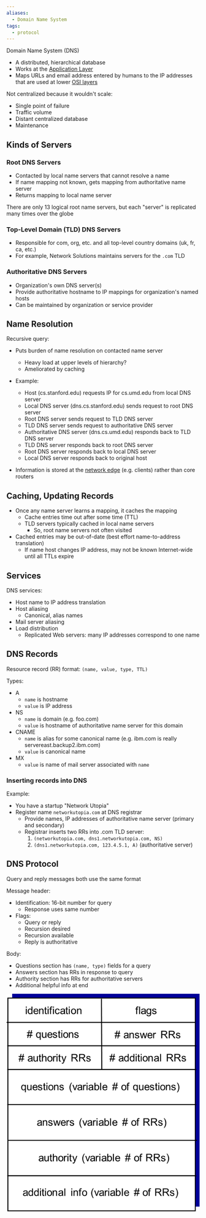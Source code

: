 ```yaml
---
aliases:
  - Domain Name System
tags:
  - protocol
---
```

Domain Name System (DNS)
- A distributed, hierarchical database
- Works at the [Application Layer](OSI%20layers/Application%20Layer.md)
- Maps URLs and email address entered by humans to the IP addresses that are used at lower [OSI layers](OSI%20layers/OSI%20Architecture.md)

Not centralized because it wouldn't scale:
- Single point of failure
- Traffic volume
- Distant centralized database
- Maintenance

## Kinds of Servers

### Root DNS Servers

- Contacted by local name servers that cannot resolve a name
- If name mapping not known, gets mapping from authoritative name server
- Returns mapping to local name server

There are only 13 logical root name servers, but each "server" is replicated many times over the globe

### Top-Level Domain (TLD) DNS Servers

- Responsible for com, org, etc. and all top-level country domains (uk, fr, ca, etc.)
- For example, Network Solutions maintains servers for the `.com` TLD

### Authoritative DNS Servers

- Organization's own DNS server(s)
- Provide authoritative hostname to IP mappings for organization's named hosts
- Can be maintained by organization or service provider

## Name Resolution

Recursive query:
- Puts burden of name resolution on contacted name server
	- Heavy load at upper levels of hierarchy?
	- Ameliorated by caching
- Example:
	- Host (cs.stanford.edu) requests IP for cs.umd.edu from local DNS server
	- Local DNS server (dns.cs.stanford.edu) sends request to root DNS server
	- Root DNS server sends request to TLD DNS server
	- TLD DNS server sends request to authoritative DNS server
	- Authoritative DNS server (dns.cs.umd.edu) responds back to TLD DNS server
	- TLD DNS server responds back to root DNS server
	- Root DNS server responds back to local DNS server
	- Local DNS server responds back to original host

- Information is stored at the [network edge](Network%20edge.md) (e.g. clients) rather than core routers

## Caching, Updating Records

- Once any name server learns a mapping, it caches the mapping
	- Cache entries time out after some time (TTL)
	- TLD servers typically cached in local name servers
		- So, root name servers not often visited
- Cached entries may be out-of-date (best effort name-to-address translation)
	- If name host changes IP address, may not be known Internet-wide until all TTLs expire

## Services

DNS services:
- Host name to IP address translation
- Host aliasing
	- Canonical, alias names
- Mail server aliasing
- Load distribution
	- Replicated Web servers: many IP addresses correspond to one name

## DNS Records

Resource record (RR) format: `(name, value, type, TTL)`

Types:
- A
	- `name` is hostname
	- `value` is IP address
- NS
	- `name` is domain (e.g. foo.com)
	- `value` is hostname of authoritative name server for this domain
- CNAME
	- `name` is alias for some canonical name (e.g. ibm.com is really servereast.backup2.ibm.com)
	- `value` is canonical name
- MX
	- `value` is name of mail server associated with `name`

### Inserting records into DNS

Example:
- You have a startup "Network Utopia"
- Register name `networkutopia.com` at DNS registrar
	- Provide names, IP addresses of authoritative name server (primary and secondary)
	- Registrar inserts two RRs into .com TLD server:
		1. `(networkutopia.com, dns1.networkutopia.com, NS)`
		2. `(dns1.networkutopia.com, 123.4.5.1, A)` (authoritative server)

## DNS Protocol

Query and reply messages both use the same format

Message header:
- Identification: 16-bit number for query
	- Response uses same number
- Flags:
	- Query or reply
	- Recursion desired
	- Recursion available
	- Reply is authoritative

Body:
- Questions section has `(name, type)` fields for a query
- Answers section has RRs in response to query
- Authority section has RRs for authoritative servers
- Additional helpful info at end

![](dns-format.png)
